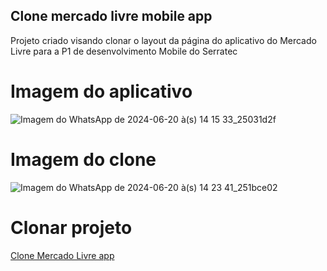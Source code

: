 ## Clone mercado livre mobile app

Projeto criado visando clonar o layout da página do aplicativo do Mercado Livre para a P1 de desenvolvimento Mobile do Serratec

# Imagem do aplicativo 

![Imagem do WhatsApp de 2024-06-20 à(s) 14 15 33_25031d2f](https://github.com/RaphaelDamico/clone-mercado-livre-app/assets/142269053/f124b717-92c8-4d07-9525-b26508428162)

# Imagem do clone

![Imagem do WhatsApp de 2024-06-20 à(s) 14 23 41_251bce02](https://github.com/RaphaelDamico/clone-mercado-livre-app/assets/142269053/2d8618bd-e9d9-4d35-adce-2c171ba15d69)

# Clonar projeto

[Clone Mercado Livre app](https://github.com/RaphaelDamico/clone-mercado-livre-app.git)
